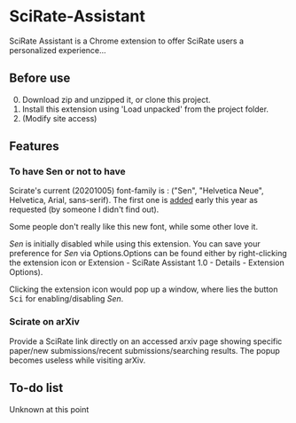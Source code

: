 # SciRate-Assistant
SciRate Assistant is a Chrome extension to offer SciRate users a personalized experience...

## Before use
0. Download zip and unzipped it, or clone this project.
1. Install this extension using 'Load unpacked' from the project folder.
2. (Modify site access)

## Features
### To have Sen or not to have
Scirate's current (20201005) font-family is : ("Sen", "Helvetica Neue", Helvetica, Arial, sans-serif). The first one is [added](https://github.com/scirate/scirate/commit/a6e666a7ffa8519e81adcea2464b3563198382d3) early this year as requested (by someone I didn't find out).

Some people don't really like this new font, while some other love it.

*Sen* is initially disabled while using this extension. You can save your preference for *Sen* via Options.Options can be found either by right-clicking the extension icon or Extension - SciRate Assistant 1.0 - Details - Extension Options).

Clicking the extension icon would pop up a window, where lies the button <kbd>Sci</kbd> for enabling/disabling *Sen*.

### Scirate on arXiv

Provide a SciRate link directly on an accessed arxiv page showing specific paper/new submissions/recent submissions/searching results. The popup becomes useless while visiting arXiv.

## To-do list
Unknown at this point